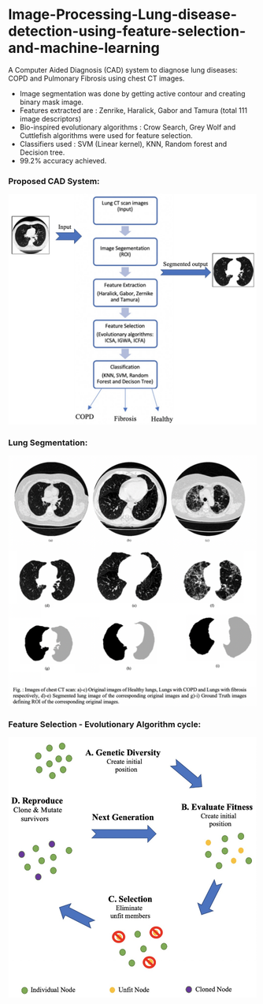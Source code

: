 # Image-Processing-Lung-disease-detection-using-feature-selection-and-machine-learning
A Computer Aided Diagnosis (CAD) system to diagnose lung diseases: COPD and Pulmonary Fibrosis using chest CT images.
  - Image segmentation was done by getting active contour and creating binary mask image.
  - Features extracted are : Zenrike, Haralick, Gabor and Tamura (total 111 image descriptors)
  - Bio-inspired evolutionary algorithms : Crow Search, Grey Wolf and Cuttlefish algorithms were used for feature selection.
  - Classifiers used : SVM (Linear kernel), KNN, Random forest and Decision tree.
  - 99.2% accuracy achieved.

### Proposed CAD System:
<img src="readmeImages/CAD_System.jpg" width="700">

### Lung Segmentation:
<img src="readmeImages/lungSegmentation.png" width="700">

### Feature Selection - Evolutionary Algorithm cycle:
<img src="readmeImages/evolutionaryCycle.jpg" width="700">

